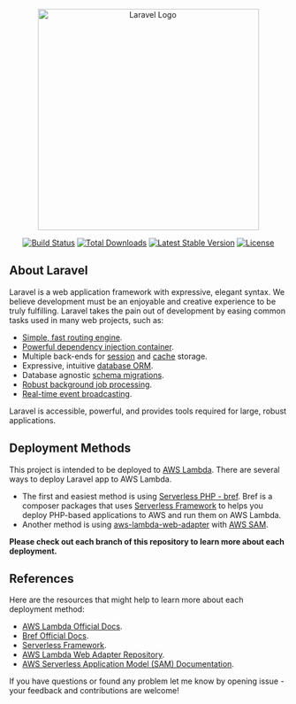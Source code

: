 <p align="center"><a href="https://laravel.com" target="_blank"><img src="https://raw.githubusercontent.com/laravel/art/master/logo-lockup/5%20SVG/2%20CMYK/1%20Full%20Color/laravel-logolockup-cmyk-red.svg" width="400" alt="Laravel Logo"></a></p>

<p align="center">
<a href="https://travis-ci.org/laravel/framework"><img src="https://travis-ci.org/laravel/framework.svg" alt="Build Status"></a>
<a href="https://packagist.org/packages/laravel/framework"><img src="https://img.shields.io/packagist/dt/laravel/framework" alt="Total Downloads"></a>
<a href="https://packagist.org/packages/laravel/framework"><img src="https://img.shields.io/packagist/v/laravel/framework" alt="Latest Stable Version"></a>
<a href="https://packagist.org/packages/laravel/framework"><img src="https://img.shields.io/packagist/l/laravel/framework" alt="License"></a>
</p>

## About Laravel

Laravel is a web application framework with expressive, elegant syntax. We believe development must be an enjoyable and creative experience to be truly fulfilling. Laravel takes the pain out of development by easing common tasks used in many web projects, such as:

-   [Simple, fast routing engine](https://laravel.com/docs/routing).
-   [Powerful dependency injection container](https://laravel.com/docs/container).
-   Multiple back-ends for [session](https://laravel.com/docs/session) and [cache](https://laravel.com/docs/cache) storage.
-   Expressive, intuitive [database ORM](https://laravel.com/docs/eloquent).
-   Database agnostic [schema migrations](https://laravel.com/docs/migrations).
-   [Robust background job processing](https://laravel.com/docs/queues).
-   [Real-time event broadcasting](https://laravel.com/docs/broadcasting).

Laravel is accessible, powerful, and provides tools required for large, robust applications.

## Deployment Methods

This project is intended to be deployed to [AWS Lambda](https://aws.amazon.com/lambda/). There are several ways to deploy Laravel app to AWS Lambda.

-   The first and easiest method is using [Serverless PHP - bref](https://bref.sh/). Bref is a composer packages that uses [Serverless Framework](https://www.serverless.com/) to helps you deploy PHP-based applications to AWS and run them on AWS Lambda.
-   Another method is using [aws-lambda-web-adapter](https://github.com/awslabs/aws-lambda-web-adapter) with [AWS SAM](https://docs.aws.amazon.com/serverless-application-model/latest/developerguide/what-is-sam.html).

**Please check out each branch of this repository to learn more about each deployment.**

## References

Here are the resources that might help to learn more about each deployment method:

-   [AWS Lambda Official Docs](https://docs.aws.amazon.com/lambda/latest/dg/welcome.html).
-   [Bref Official Docs](https://bref.sh/).
-   [Serverless Framework](https://www.serverless.com/framework/docs/getting-started).
-   [AWS Lambda Web Adapter Repository](https://github.com/awslabs/aws-lambda-web-adapter).
-   [AWS Serverless Application Model (SAM) Documentation](https://aws.amazon.com/serverless/sam/).

If you have questions or found any problem let me know by opening issue - your feedback and contributions are welcome!
